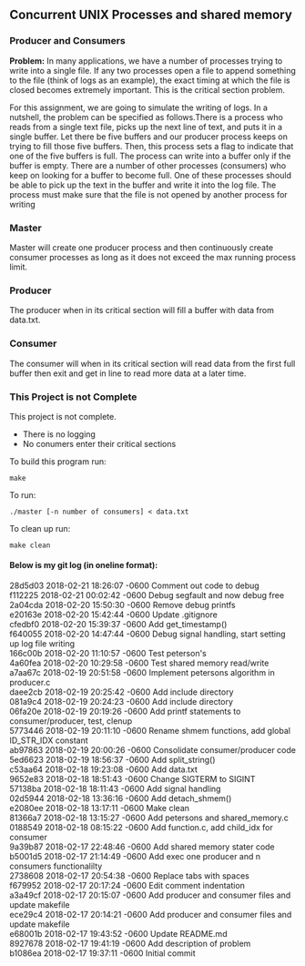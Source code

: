 ## Concurrent UNIX Processes and shared memory

### Producer and Consumers

**Problem:** In many applications, we have a number of processes trying to write into a single file. If any two processes open a file to append something to the file (think of logs as an example), the exact timing at which the file is closed becomes extremely important. This is the critical section problem.

For this assignment, we are going to simulate the writing of logs. In a nutshell, the problem can be specified as follows.There is a process who reads from a single text file, picks up the next line of text, and puts it in a single buffer. Let there be five buffers and our producer process keeps on trying to fill those five buffers. Then, this process sets a flag to indicate that one of the five buffers is full. The process can write into a buffer only if the buffer is empty. There are a number of other processes (consumers) who keep on looking for a buffer to become full. One of these processes should be able to pick up the text in the buffer and write it into the log file. The process must make sure that the file is not opened by another process for writing

### Master
Master will create one producer process and then continuously create consumer processes as long as it does not exceed the max running process limit.

### Producer
The producer when in its critical section will fill a buffer with data from data.txt.

### Consumer
The consumer will when in its critical section will read data from the first full buffer then exit and get in line to read more data at a later time.

### This Project is not Complete
This project is not complete.
- There is no logging 
- No conumers enter their critical sections

To build this program run:
```
make
```

To run:
```    
./master [-n number of consumers] < data.txt
```

To clean up run:
```
make clean
```

#### Below is my git log (in oneline format):
28d5d03 2018-02-21 18:26:07 -0600 Comment out code to debug  
f112225 2018-02-21 00:02:42 -0600 Debug segfault and now debug free  
2a04cda 2018-02-20 15:50:30 -0600 Remove debug printfs  
e20163e 2018-02-20 15:42:44 -0600 Update .gitignore  
cfedbf0 2018-02-20 15:39:37 -0600 Add get_timestamp()  
f640055 2018-02-20 14:47:44 -0600 Debug signal handling, start setting up log file writing  
166c00b 2018-02-20 11:10:57 -0600 Test peterson's  
4a60fea 2018-02-20 10:29:58 -0600 Test shared memory read/write  
a7aa67c 2018-02-19 20:51:58 -0600 Implement petersons algorithm in producer.c  
daee2cb 2018-02-19 20:25:42 -0600 Add include directory  
081a9c4 2018-02-19 20:24:23 -0600 Add include directory  
06fa20e 2018-02-19 20:19:26 -0600 Add printf statements to consumer/producer, test, clenup  
5773446 2018-02-19 20:11:10 -0600 Rename shmem functions, add global ID_STR_IDX constant  
ab97863 2018-02-19 20:00:26 -0600 Consolidate consumer/producer code  
5ed6623 2018-02-19 18:56:37 -0600 Add split_string()  
c53aa64 2018-02-18 19:23:08 -0600 Add data.txt  
9652e83 2018-02-18 18:51:43 -0600 Change SIGTERM to SIGINT  
57138ba 2018-02-18 18:11:43 -0600 Add signal handling  
02d5944 2018-02-18 13:36:16 -0600 Add detach_shmem()  
e2080ee 2018-02-18 13:17:11 -0600 Make clean  
81366a7 2018-02-18 13:15:27 -0600 Add petersons and shared_memory.c  
0188549 2018-02-18 08:15:22 -0600 Add function.c, add child_idx for consumer  
9a39b87 2018-02-17 22:48:46 -0600 Add shared memory stater code  
b5001d5 2018-02-17 21:14:49 -0600 Add exec one producer and n consumers functionalilty  
2738608 2018-02-17 20:54:38 -0600 Replace tabs with spaces  
f679952 2018-02-17 20:17:24 -0600 Edit comment indentation  
a3a49cf 2018-02-17 20:15:07 -0600 Add producer and consumer files and update makefile  
ece29c4 2018-02-17 20:14:21 -0600 Add producer and consumer files and update makefile  
e68001b 2018-02-17 19:43:52 -0600 Update README.md  
8927678 2018-02-17 19:41:19 -0600 Add description of problem  
b1086ea 2018-02-17 19:37:11 -0600 Initial commit  
